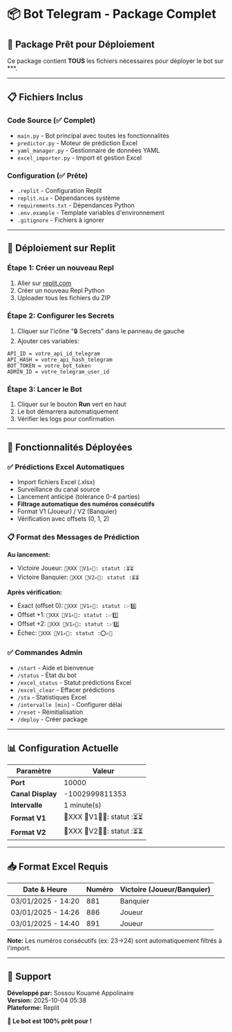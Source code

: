 # 📦 Bot Telegram - Package  Complet

## 🎯 Package Prêt pour Déploiement

Ce package contient **TOUS** les fichiers nécessaires pour déployer le bot sur ***.

---

## 📋 Fichiers Inclus

### Code Source (✅ Complet)
- `main.py` - Bot principal avec toutes les fonctionnalités
- `predictor.py` - Moteur de prédiction Excel
- `yaml_manager.py` - Gestionnaire de données YAML
- `excel_importer.py` - Import et gestion Excel

### Configuration (✅ Prête)
- `.replit` - Configuration Replit
- `replit.nix` - Dépendances système
- `requirements.txt` - Dépendances Python
- `.env.example` - Template variables d'environnement
- `.gitignore` - Fichiers à ignorer

---

## 🚀 Déploiement sur Replit

### Étape 1: Créer un nouveau Repl
1. Aller sur [replit.com](https://replit.com)
2. Créer un nouveau Repl Python
3. Uploader tous les fichiers du ZIP

### Étape 2: Configurer les Secrets
1. Cliquer sur l'icône "🔒 Secrets" dans le panneau de gauche
2. Ajouter ces variables:
```
API_ID = votre_api_id_telegram
API_HASH = votre_api_hash_telegram
BOT_TOKEN = votre_bot_token
ADMIN_ID = votre_telegram_user_id
```

### Étape 3: Lancer le Bot
1. Cliquer sur le bouton **Run** vert en haut
2. Le bot démarrera automatiquement
3. Vérifier les logs pour confirmation

---

## 🔧 Fonctionnalités Déployées

### ✅ Prédictions Excel Automatiques
- Import fichiers Excel (.xlsx)
- Surveillance du canal source
- Lancement anticipé (tolérance 0-4 parties)
- **Filtrage automatique des numéros consécutifs**
- Format V1 (Joueur) / V2 (Banquier)
- Vérification avec offsets (0, 1, 2)

### 📋 Format des Messages de Prédiction

**Au lancement:**
- Victoire Joueur: `🔵XXX 🔵V1✍🏻: statut :⏳⏳`
- Victoire Banquier: `🔵XXX 🔵V2✍🏻: statut :⏳⏳`

**Après vérification:**
- Exact (offset 0): `🔵XXX 🔵V1✍🏻: statut :✅0️⃣`
- Offset +1: `🔵XXX 🔵V1✍🏻: statut :✅1️⃣`
- Offset +2: `🔵XXX 🔵V1✍🏻: statut :✅2️⃣`
- Échec: `🔵XXX 🔵V1✍🏻: statut :⭕✍🏻`

### ✅ Commandes Admin
- `/start` - Aide et bienvenue
- `/status` - État du bot
- `/excel_status` - Statut prédictions Excel
- `/excel_clear` - Effacer prédictions
- `/sta` - Statistiques Excel
- `/intervalle [min]` - Configurer délai
- `/reset` - Réinitialisation
- `/deploy` - Créer package

---

## 📊 Configuration Actuelle

| Paramètre | Valeur |
|-----------|--------|
| **Port** | 10000 |
| **Canal Display** | -1002999811353 |
| **Intervalle** | 1 minute(s) |
| **Format V1** | 🔵XXX 🔵V1✍🏻: statut :⏳⏳ |
| **Format V2** | 🔵XXX 🔵V2✍🏻: statut :⏳⏳ |

---

## 📥 Format Excel Requis

| Date & Heure | Numéro | Victoire (Joueur/Banquier) |
|--------------|--------|----------------------------|
| 03/01/2025 - 14:20 | 881 | Banquier |
| 03/01/2025 - 14:26 | 886 | Joueur |
| 03/01/2025 - 14:40 | 891 | Joueur |

**Note:** Les numéros consécutifs (ex: 23→24) sont automatiquement filtrés à l'import.

---

## 🎯 Support

**Développé par:** Sossou Kouamé Appolinaire  
**Version:** 2025-10-04 05:38  
**Plateforme:** Replit

**🚀 Le bot est 100% prêt pour !**
